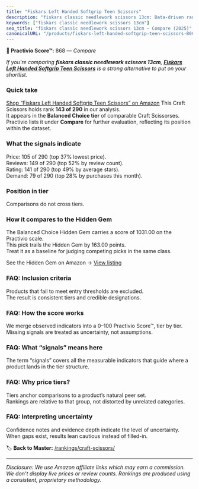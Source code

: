 ```yaml
---
title: "Fiskars Left Handed Softgrip Teen Scissors"
description: "fiskars classic needlework scissors 13cm: Data-driven ranking using the Practivio Score™. Positioned by quality, value, demand, findability, momentum."
keywords: ["fiskars classic needlework scissors 13cm"]
seo_title: "fiskars classic needlework scissors 13cm — Compare (2025)"
canonicalURL: "/products/fiskars-left-handed-softgrip-teen-scissors-B0CRCSX545/"
---
```


**🛒 Practivio Score™:** 868 — _Compare_


*If you're comparing **fiskars classic needlework scissors 13cm**, **[Fiskars Left Handed Softgrip Teen Scissors](https://www.amazon.com/dp/B0CRCSX545?tag=practivio-20)** is a strong alternative to put on your shortlist.*
### Quick take
[Shop “Fiskars Left Handed Softgrip Teen Scissors” on Amazon](https://www.amazon.com/dp/B0CRCSX545?tag=practivio-20)
This Craft Scissors holds rank **143 of 290** in our analysis.  
It appears in the **Balanced Choice tier** of comparable Craft Scissorses.  
Practivio lists it under **Compare** for further evaluation, reflecting its position within the dataset.

### What the signals indicate
Price: 105 of 290 (top 37% lowest price).  
Reviews: 149 of 290 (top 52% by review count).  
Rating: 141 of 290 (top 49% by average stars).  
Demand: 79 of 290 (top 28% by purchases this month).

### Position in tier
Comparisons do not cross tiers.

### How it compares to the Hidden Gem
The Balanced Choice Hidden Gem carries a score of 1031.00 on the Practivio scale.  
This pick trails the Hidden Gem by 163.00 points.  
Treat it as a baseline for judging competing picks in the same class.  

See the Hidden Gem on Amazon → [View listing](https://www.amazon.com/dp/B000P0LNRE?tag=practivio-20)

### FAQ: Inclusion criteria
Products that fail to meet entry thresholds are excluded.  
The result is consistent tiers and credible designations.

### FAQ: How the score works
We merge observed indicators into a 0–100 Practivio Score™, tier by tier.  
Missing signals are treated as uncertainty, not assumptions.

### FAQ: What “signals” means here
The term “signals” covers all the measurable indicators that guide where a product lands in the tier structure.

### FAQ: Why price tiers?
Tiers anchor comparisons to a product’s natural peer set.  
Rankings are relative to that group, not distorted by unrelated categories.

### FAQ: Interpreting uncertainty
Confidence notes and evidence depth indicate the level of uncertainty.  
When gaps exist, results lean cautious instead of filled-in.

<!-- Missing template for Compare/CompareWithinPriceClass -->


🏷️ **Back to Master:** [/rankings/craft-scissors/](/rankings/craft-scissors/)

---
_Disclosure: We use Amazon affiliate links which may earn a commission. We don’t display live prices or review counts. Rankings are produced using a consistent, proprietary methodology._
